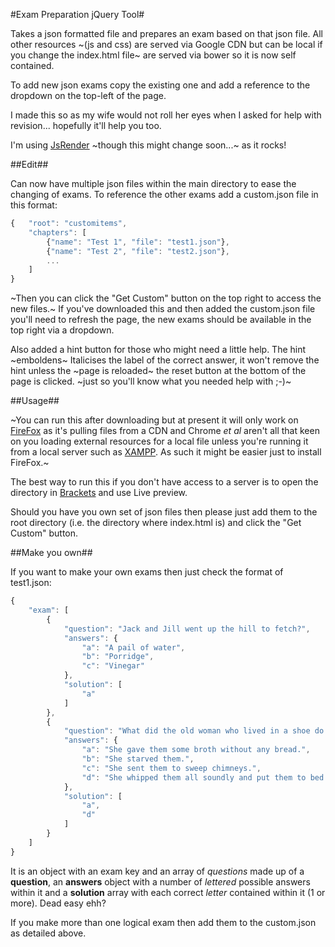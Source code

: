 #Exam Preparation jQuery Tool#

Takes a json formatted file and prepares an exam based on that json file. All other resources ~(js and css) are served via Google CDN but can be local if you change the index.html file~ are served via bower so it is now self contained.

To add new json exams copy the existing one and add a reference to the dropdown on the top-left of the page.

I made this so as my wife would not roll her eyes when I asked for help with revision... hopefully it'll help you too.

I'm using [JsRender](https://github.com/borismoore/jsrender) ~though this might change soon...~ as it rocks!

##Edit##

Can now have multiple json files within the main directory to ease the changing of exams. To reference the other exams add a custom.json file in this format:

``` javascript
{   "root": "customitems",
    "chapters": [
        {"name": "Test 1", "file": "test1.json"},
        {"name": "Test 2", "file": "test2.json"},
        ...
    ]
}
```

~Then you can click the "Get Custom" button on the top right to access the new files.~ If you've downloaded this and then added the custom.json file you'll need to refresh the page, the new exams should be available in the top right via a dropdown.

Also added a hint button for those who might need a little help. The hint ~emboldens~ Italicises the label of the correct answer, it won't remove the hint unless the ~page is reloaded~ the reset button at the bottom of the page is clicked. ~just so you'll know what you needed help with ;-)~

##Usage##

~You can run this after downloading but at present it will only work on [FireFox](https://www.mozilla.org/en-GB/firefox/new/) as it's pulling files from a CDN and Chrome _et al_ aren't all that keen on you loading external resources for a local file unless you're running it from a local server such as [XAMPP](https://www.apachefriends.org/index.html). As such it might be easier just to install FireFox.~

The best way to run this if you don't have access to a server is to open the directory in [Brackets](http://brackets.io/) and use Live preview.

Should you have you own set of json files then please just add them to the root directory (i.e. the directory where index.html is) and click the "Get Custom" button.

##Make you own##

If you want to make your own exams then just check the format of test1.json:

``` javascript
{
    "exam": [
        {
            "question": "Jack and Jill went up the hill to fetch?",
            "answers": {
                "a": "A pail of water",
                "b": "Porridge",
                "c": "Vinegar"
            },
            "solution": [
                "a"
            ]
        },
        {
            "question": "What did the old woman who lived in a shoe do to her children?",
            "answers": {
                "a": "She gave them some broth without any bread.",
                "b": "She starved them.",
                "c": "She sent them to sweep chimneys.",
                "d": "She whipped them all soundly and put them to bed."
            },
            "solution": [
                "a",
                "d"
            ]
        }
    ]
}
```

It is an object with an exam key and an array of _questions_ made up of a **question**, an **answers** object with a number of _lettered_ possible answers within it and a **solution** array with each correct _letter_ contained within it (1 or more). Dead easy ehh?

If you make more than one logical exam then add them to the custom.json as detailed above.
